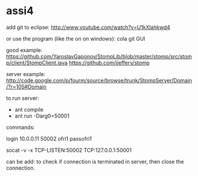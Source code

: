 assi4
=====
add git to eclipse:
http://www.youtube.com/watch?v=U1kXlahkwd4

or use the program (like the on on windows): cola git GUI

good example:
https://github.com/YaroslavGaponov/StompLib/blob/master/stomp/src/stomp/client/StompClient.java
https://github.com/jjeffery/stomp

server example:
http://code.google.com/p/fourm/source/browse/trunk/StompServer/Domain/?r=105#Domain


to run server:
* ant compile
* ant run -Darg0=50001


commands:

login 10.0.0.11 50002 ofri1 passofri1

socat -v -x TCP-LISTEN:50002 TCP:127.0.0.1:50001

can be add:
to check if connection is terminated in server, then close the connection.

